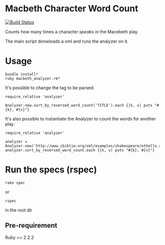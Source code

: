 # Macbeth Character Word Count
[![Build Status](https://travis-ci.org/cairesr/word_count_exercise.svg?branch=master)](https://travis-ci.org/cairesr/word_count_exercise)

Counts how many times a character *speaks* in the Macebeth play.

The main script donwloads a xml and runs the analyzer on it.

# Usage
```
bundle install*
ruby macbeth_analyzer.rb*
```

It's possible to change the tag to be parsed:
```
require_relative 'analyzer'

Analyzer.new.sort_by_reversed_word_count('TITLE').each {|k, v| puts "#{k}, #{v}"}
```

It's also possible to instantiate the Analyzer to count the words for another play.
```
require_relative 'analyzer'

analyzer = Analyzer.new('http://www.ibiblio.org/xml/examples/shakespeare/othello.xml')
analyzer.sort_by_reversed_word_count.each {|k, v| puts "#{k}, #{v}"}
```

# Run the specs (rspec)
```
rake spec
```
or
```
rspec
```
in the root dir


## Pre-requirement
Ruby >= 2.2.2
